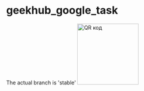 geekhub_google_task
===================
The actual branch is 'stable'
<a href="http://qrcoder.ru" target="_blank"><img src="http://qrcoder.ru/code/?https%3A%2F%2Fdl.dropboxusercontent.com%2Fu%2F12330241%2FGoogleTask.apk&4&0" width="164" height="164" border="0" title="QR код"></a>

